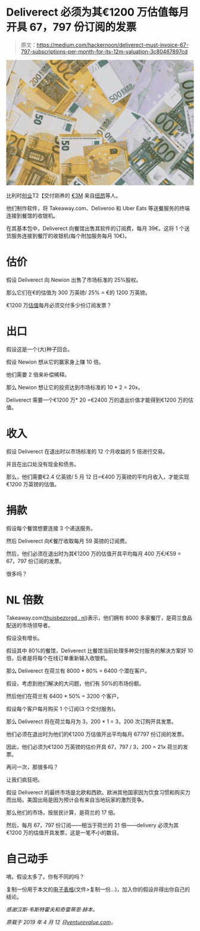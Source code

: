 # Deliverect 必须为其€1200 万估值每月开具 67，797 份订阅的发票

> 原文：<https://medium.com/hackernoon/deliverect-must-invoice-67-797-subscriptions-per-month-for-its-12m-valuation-3c80467897cd>

![](img/03ffd2bd6ecb39d0fc3aaf06fe994efc.png)

比利时[创业](https://hackernoon.com/tagged/startup)T2【交付刚养的 [€3M](https://twitter.com/Deliverect_com/status/1112977236544643072) 来自[纽昂](http://www.newion.com/)等人。

他们制作软件，将 Takeaway.com、Deliveroo 和 Uber Eats 等送餐服务的终端连接到餐馆的收银机。

在其基本包中，Deliverect 向餐馆出售其软件的订阅费，每月 39€。这将 1 个送货服务连接到餐厅的收银机(每个附加服务每月 10€)。

# 估价

假设 Deliverect 向 Newion 出售了市场标准的 25%股权。

那么它们在€的估值为 300 万英镑/ 25% = €的 1200 万英镑。

€1200 万[估值](https://hackernoon.com/tagged/valuation)每月必须交付多少份订阅发票？

# 出口

假设这是一个(大)种子回合。

假设 Newion 想从它的赢家身上赚 10 倍。

他们需要 2 倍来补偿稀释。

那么 Newion 想让它的投资达到市场标准的 10 * 2 = 20x。

Deliverect 需要一个€1200 万* 20 =€2400 万的退出价值才能得到€1200 万的估值。

# 收入

假设 Deliverect 在退出时以市场标准的 12 个月收益的 5 倍进行交易。

并且在出口处没有现金和债务。

那么，他们需要€2.4 亿英镑/ 5 月 12 日=€400 万英镑的平均月收入，才能实现€1200 万英镑的估值。

# 捐款

假设每个餐馆想要连接 3 个递送服务。

然后 Deliverect 向€餐厅收取每月 59 英镑的订阅费。

然后，他们必须在退出时为其€1200 万的估值开具平均每月 400 万€/€59 = 67，797 份订阅的发票。

很多吗？

# NL 倍数

Takeaway.com([thuisbezorgd . nl](https://www.thuisbezorgd.nl/))表示，他们拥有 8000 多家餐厅，是荷兰食品配送的市场领导者。

假设没有增长。

假设其中 80%的餐馆，Deliverect 比餐馆当前处理多种交付服务的解决方案好 10 倍，后者是将每个在线订单重新输入收银机。

那么 Deliverect 在荷兰有 8000 * 80% = 6400 个潜在客户。

假设，考虑到他们解决的大问题，他们有 50%的市场份额。

然后他们在荷兰有 6400 * 50% = 3200 个客户。

假设每个客户每月购买 1 个订阅(3 个交付服务)。

那么 Deliverect 将在荷兰每月为 3，200 * 1 = 3，200 次订购开具发票。

他们必须在退出时为他们的€1200 万估值开出平均每月 67797 份订阅的发票。

因此，他们必须为€1200 万英镑的估价开具 67，797 / 3，200 = 21x 荷兰的发票。

再问一次，那很多吗？

让我们疯狂吧。

假设 Deliverect 的最终市场是北欧和西欧。欧洲其他国家因为饮食习惯和购买力而出局。美国出局是因为预计会有来自当地玩家的激烈竞争。

那么他们的市场，按居民计算，是荷兰的 17 倍。

然后，每月 67，797 份订阅——相当于荷兰的 21 倍——delivery 必须为其€1200 万的估值开具发票，这是一笔不小的数目。

# 自己动手

唷。假设太多了。你有不同的吗？

复制一份用于本文的[电子表格](https://docs.google.com/spreadsheets/d/1JFGs5-0-96vipq9Kj3IY8hZUc4iuQwc77PpPDHeNsI0/edit?usp=sharing)(文件>复制一份…)，加入你的假设并得出你自己的结论。

*感谢汉斯·韦斯特霍夫和奇雷蒂恩·赫本。*

*原载于 2019 年 4 月 12 日*[*venturevalue.com*](https://venturevalue.com/deliverect-must-invoice-67797-subscriptions-per-month-for-its-e12m-valuation/)*。*